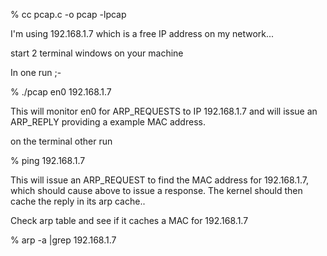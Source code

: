 % cc pcap.c -o pcap -lpcap


I'm using 192.168.1.7 which is a free IP address on my network...

start 2 terminal windows on your machine

In one run ;-

% ./pcap en0 192.168.1.7

This will monitor en0 for ARP_REQUESTS to IP 192.168.1.7 and will issue an ARP_REPLY providing a example MAC address.


on the terminal other run

% ping 192.168.1.7

This will issue an ARP_REQUEST to find the MAC address for 192.168.1.7, which should cause above to issue a response.  The kernel should then cache the reply in its arp cache..

Check arp table and see if it caches a MAC for 192.168.1.7

% arp -a |grep 192.168.1.7

